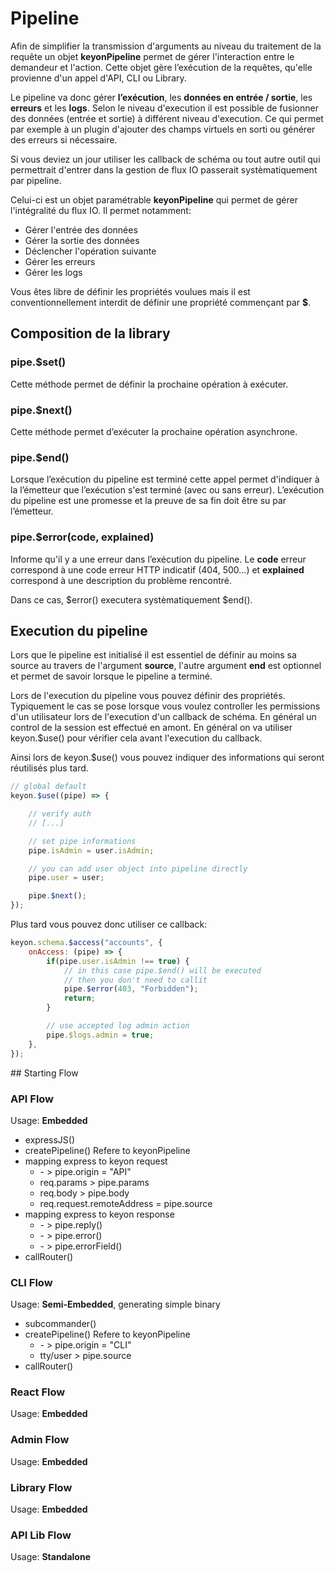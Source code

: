 # Pipeline

Afin de simplifier la transmission d'arguments au niveau du traitement de la requête un objet **keyonPipeline** permet de gérer l'interaction entre le demandeur et l'action. Cette objet gère l’exécution de la requêtes, qu'elle provienne d'un appel d'API, CLI ou Library.

Le pipeline va donc gérer **l’exécution**, les **données en entrée / sortie**, les **erreurs** et les **logs**. Selon le niveau d'execution il est possible de fusionner des données (entrée et sortie) à différent niveau d'execution. Ce qui permet par exemple à un plugin d'ajouter des champs virtuels en sorti ou générer des erreurs si nécessaire.

Si vous deviez un jour utiliser les callback de schéma ou tout autre outil qui permettrait d'entrer dans la gestion de flux IO passerait systèmatiquement par pipeline.

Celui-ci est un objet paramétrable **keyonPipeline** qui permet de gérer l'intégralité du flux IO. Il permet notamment:

* Gérer l'entrée des données
* Gérer la sortie des données
* Déclencher l'opération suivante
* Gérer les erreurs
* Gérer les logs

Vous êtes libre de définir les propriétés voulues mais il est conventionnellement interdit de définir une propriété commençant par **$**.

## Composition de la library

### pipe.$set()

Cette méthode permet de définir la prochaine opération à exécuter.

### pipe.$next()

Cette méthode permet d’exécuter la prochaine opération asynchrone.

### pipe.$end()

Lorsque l’exécution du pipeline est terminé cette appel permet d'indiquer à la l’émetteur que l’exécution s'est terminé (avec ou sans erreur). L’exécution du pipeline est une promesse et la preuve de sa fin doit être su par l’émetteur.

### pipe.$error(code, explained)

Informe qu'il y a une erreur dans l’exécution du pipeline. Le **code** erreur correspond à une code erreur HTTP indicatif (404, 500...) et **explained** correspond à une description du problème rencontré.

Dans ce cas, $error() executera systèmatiquement $end().

## Execution du pipeline

Lors que le pipeline est initialisé il est essentiel de définir au moins sa source au travers de l'argument **source**, l'autre argument **end** est optionnel et permet de savoir lorsque le pipeline a terminé.

Lors de l'execution du pipeline vous pouvez définir des propriétés. Typiquement le cas se pose lorsque vous voulez controller les permissions d'un utilisateur lors de l'execution d'un callback de schéma. En général un control de la session est effectué en amont. En général on va utiliser keyon.$use() pour vérifier cela avant l'execution du callback.

Ainsi lors de keyon.$use() vous pouvez indiquer des informations qui seront réutilisés plus tard.

```js
// global default
keyon.$use((pipe) => {

	// verify auth
	// [...]

	// set pipe informations
	pipe.isAdmin = user.isAdmin;

	// you can add user object into pipeline directly
	pipe.user = user;

	pipe.$next();
});
```

Plus tard vous pouvez donc utiliser ce callback:

```js
keyon.schema.$access("accounts", {
	onAccess: (pipe) => {
		if(pipe.user.isAdmin !== true) {
			// in this case pipe.$end() will be executed
			// then you don't need to callit
			pipe.$error(403, "Forbidden");
			return;
		}

		// use accepted log admin action
		pipe.$logs.admin = true;
	},
});
```


## Starting Flow

### API Flow
Usage: **Embedded**

* expressJS()
* createPipeline() Refere to keyonPipeline
* mapping express to keyon request
	* \- > pipe.origin = "API"
	* req.params > pipe.params
	* req.body > pipe.body
	* req.request.remoteAddress = pipe.source
* mapping express to keyon response
	* \- > pipe.reply()
	* \- > pipe.error()
	* \- > pipe.errorField()
* callRouter()


### CLI Flow
Usage: **Semi-Embedded**, generating simple binary

  * subcommander()
  * createPipeline() Refere to keyonPipeline
    * \- > pipe.origin = "CLI"
	* tty/user > pipe.source
  * callRouter()

### React Flow
Usage: **Embedded**

### Admin Flow
Usage: **Embedded**

### Library Flow
Usage: **Embedded**

### API Lib Flow
Usage: **Standalone**
